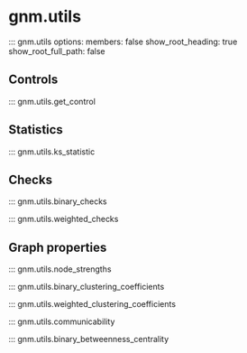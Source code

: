 # gnm.utils

::: gnm.utils
    options:
      members: false
      show_root_heading: true
      show_root_full_path: false

## Controls

::: gnm.utils.get_control

## Statistics

::: gnm.utils.ks_statistic

## Checks

::: gnm.utils.binary_checks

::: gnm.utils.weighted_checks

## Graph properties

::: gnm.utils.node_strengths

::: gnm.utils.binary_clustering_coefficients

::: gnm.utils.weighted_clustering_coefficients

::: gnm.utils.communicability

::: gnm.utils.binary_betweenness_centrality